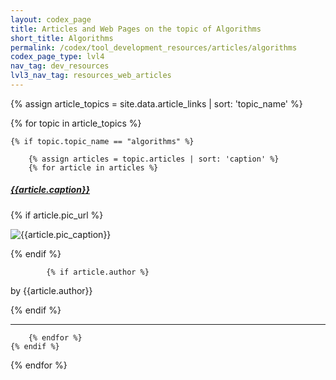 ```yaml
---
layout: codex_page
title: Articles and Web Pages on the topic of Algorithms
short_title: Algorithms
permalink: /codex/tool_development_resources/articles/algorithms
codex_page_type: lvl4
nav_tag: dev_resources
lvl3_nav_tag: resources_web_articles
---
```


<!-- To Edit or Add content to this page please edit the _data/article.yaml file -->
{% assign article_topics = site.data.article_links | sort: 'topic_name' %}

{% for topic in article_topics %}

	{% if topic.topic_name == "algorithms" %}

		{% assign articles = topic.articles | sort: 'caption' %}
		{% for article in articles %}

<h5><a href="{{article.url}}">{{article.caption}}</a></h5>
			{% if article.pic_url %}
<p><img src="{{article.pic_url}}" alt="{{article.pic_caption}}"></p>
			{% endif %}

			{% if article.author %}
<p>by {{article.author}}</p>
			{% endif %}
<hr>

		{% endfor %}
	{% endif %}
{% endfor %}
